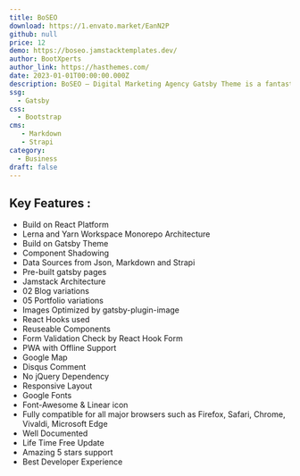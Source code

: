 ```yaml
---
title: BoSEO
download: https://1.envato.market/EanN2P
github: null
price: 12
demo: https://boseo.jamstacktemplates.dev/
author: BootXperts
author_link: https://hasthemes.com/
date: 2023-01-01T00:00:00.000Z
description: BoSEO – Digital Marketing Agency Gatsby Theme is a fantastic and awe-inspiring Digital Marketing web template based on the latest version of React JS and Gatsby that facilitates the development of your digital marketing agency website
ssg:
  - Gatsby
css:
  - Bootstrap
cms:
   - Markdown
   - Strapi
category:
  - Business
draft: false
---
```

## Key Features :

- Build on React Platform
- Lerna and Yarn Workspace Monorepo Architecture
- Build on Gatsby Theme
- Component Shadowing
- Data Sources from Json, Markdown and Strapi
- Pre-built gatsby pages
- Jamstack Architecture
- 02 Blog variations
- 05 Portfolio variations
- Images Optimized by gatsby-plugin-image
- React Hooks used
- Reuseable Components
- Form Validation Check by React Hook Form
- PWA with Offline Support
- Google Map
- Disqus Comment
- No jQuery Dependency
- Responsive Layout
- Google Fonts
- Font-Awesome & Linear icon
- Fully compatible for all major browsers such as Firefox, Safari, Chrome, Vivaldi, Microsoft Edge
- Well Documented
- Life Time Free Update
- Amazing 5 stars support
- Best Developer Experience
